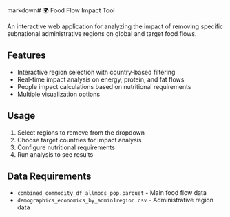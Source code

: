 markdown# 🌍 Food Flow Impact Tool

An interactive web application for analyzing the impact of removing specific subnational administrative regions on global and target food flows.

## Features
- Interactive region selection with country-based filtering
- Real-time impact analysis on energy, protein, and fat flows
- People impact calculations based on nutritional requirements
- Multiple visualization options

## Usage
1. Select regions to remove from the dropdown
2. Choose target countries for impact analysis
3. Configure nutritional requirements
4. Run analysis to see results

## Data Requirements
- `combined_commodity_df_allmods_pop.parquet` - Main food flow data
- `demographics_economics_by_admin1region.csv` - Administrative region data
